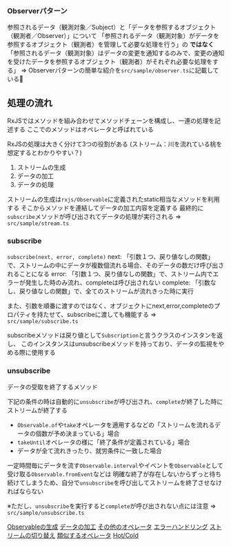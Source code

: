 ### Observerパターン
参照されるデータ（観測対象／Subject）と「データを参照するオブジェクト（観測者／Observer）」について
「参照されるデータ（観測対象）がデータを参照するオブジェクト（観測者）を管理して必要な処理を行う」の **ではなく**
「参照されるデータ（観測対象）はデータの変更を通知するのみで、変更の通知を受けたデータを参照するオブジェクト（観測者）がそれぞれ必要な処理をする」
=> Observerパターンの簡単な紹介を`src/sample/observer.ts`に記載している

## 処理の流れ
RxJSではメソッドを組み合わせてメソッドチェーンを構成し、一連の処理を記述する
ここでのメソッドはオペレータと呼ばれている

RxJSの処理は大きく分けて3つの役割がある
(ストリーム：川を流れている桃を想定するとわかりやすい？)
1. ストリームの生成
1. データの加工
1. データの処理

ストリームの生成は`rxjs/Observable`に定義されたstatic相当なメソッドを利用する
そこからメソッドを連結してデータの加工内容を定義する
最終的に`subscribe`メソッドが呼び出されてデータの処理が実行される
=> `src/sample/stream.ts`

### subscribe
`subscribe(next, error, complete)`
next: 「引数１つ、戻り値なしの関数」で、ストリームの中にデータが複数個流れる場合、そのデータの数だけ呼び出されることになる
error: 「引数１つ、戻り値なしの関数」で、ストリーム内でエラーが発生した時のみ流れ、completeは呼び出されない
complete: 「引数なし、戻り値なしの関数」で、全てのストリームが流れきった時に実行

また、引数を順番に渡すのではなく、オブジェクトにnext,error,completeのプロパティを持たせて、subscribeに渡しても機能する
=> `src/sample/subscribe.ts`

subscribeメソッドは戻り値として`Subscription`と言うクラスのインスタンを返し、
このインスタンスはunsubscribeメソッドを持っており、データの監視をやめる際に使用する

### unsubscribe
データの受取を終了するメソッド

下記の条件の時は自動的に`unsubscribe`が呼び出され、`complete`が終了した時にストリームが終了する
* `Observable.of`や`take`オペレータを適用するなどの「ストリームを流れるデータの個数が予め決まっている」場合
* `takeUntil`オペレータの様に「終了条件が定義されている」場合
* データが全て流れきったり、就労条件に一致した場合

一定時間毎にデータを流す`Observable.interval`やイベントを`Observable`として受け取る`Observable.fromEvent`などは
明確な終了が存在しないからずっと待ち続けてしまうため、自分で`unsubscribe`を呼び出してストリームを終了させなければならない

※ただし、`unsubscribe`を実行すると`complete`が呼び出されない点には注意
=> `src/sample/unsubscribe.ts`

[Observableの生成](https://github.com/koolii/rxjs-beginner/blob/master/docs/create-observable.md)
[データの加工](https://github.com/koolii/rxjs-beginner/blob/master/docs/process-data.md)
[その他のオペレータ](https://github.com/koolii/rxjs-beginner/blob/master/docs/others-operators.md)
[エラーハンドリング](https://github.com/koolii/rxjs-beginner/blob/master/docs/error-handle.md)
[ストリームの切り替え](https://github.com/koolii/rxjs-beginner/blob/master/docs/switch-stream.md)
[類似するオペレータ](https://github.com/koolii/rxjs-beginner/blob/master/docs/similar-operators.md)
[Hot/Cold](https://github.com/koolii/rxjs-beginner/blob/master/docs/hot-cold.md)